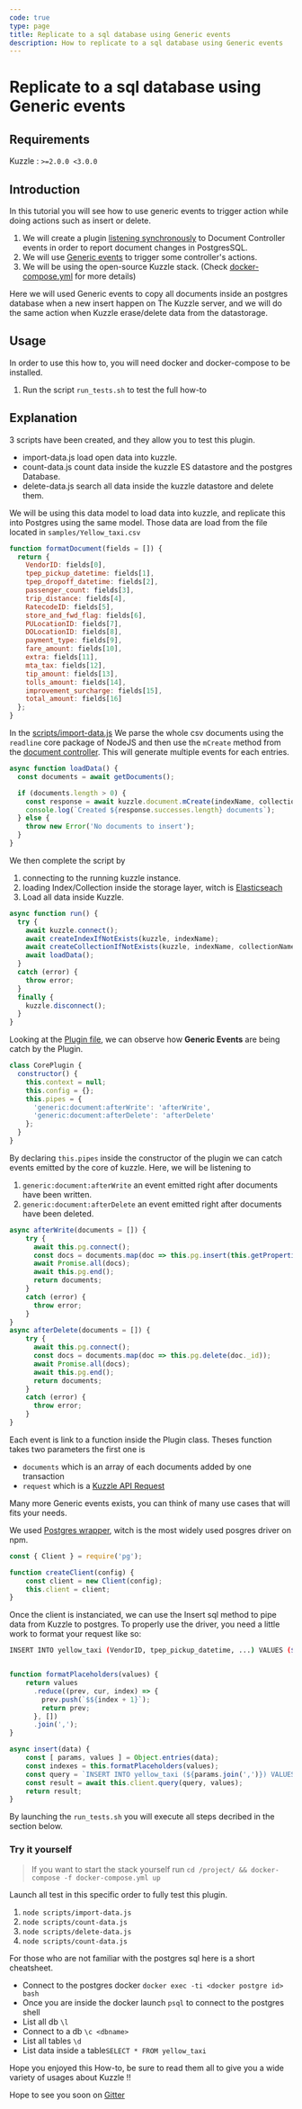 ```yaml
---
code: true
type: page
title: Replicate to a sql database using Generic events
description: How to replicate to a sql database using Generic events
---
```


# Replicate to a sql database using Generic events

## Requirements

Kuzzle : `>=2.0.0 <3.0.0`

## Introduction

In this tutorial you will see how to use generic events to trigger action while doing actions such as insert or delete.

1. We will create a plugin [listening synchronously](https://docs.kuzzle.io/core/2/plugins/guides/pipes/) to Document Controller events in order to report document changes in PostgresSQL.
1. We will use [Generic events](https://docs.kuzzle.io/core/2/plugins/guides/events/generic-document-events/) to trigger some controller's actions.
1. We will be using the open-source Kuzzle stack. (Check [docker-compose.yml](docker-compose.yml) for more details)

Here we will used Generic events to copy all documents inside an postgres database when a new insert happen on The Kuzzle server, and we will do the same action when Kuzzle erase/delete data from the datastorage.

## Usage

In order to use this how to, you will need docker and docker-compose to be installed.

1. Run the script `run_tests.sh` to test the full how-to

## Explanation

3 scripts have been created, and they allow you to test this plugin.

* import-data.js load open data into kuzzle.
* count-data.js count data inside the kuzzle ES datastore and the postgres Database.
* delete-data.js search all data inside the kuzzle datastore and delete them.

We will be using this data model to load data into kuzzle, and replicate this into Postgres using the same model. Those data are load from the file located in `samples/Yellow_taxi.csv`

```javascript
function formatDocument(fields = []) {
  return {
    VendorID: fields[0],
    tpep_pickup_datetime: fields[1],
    tpep_dropoff_datetime: fields[2],
    passenger_count: fields[3],
    trip_distance: fields[4],
    RatecodeID: fields[5],
    store_and_fwd_flag: fields[6],
    PULocationID: fields[7],
    DOLocationID: fields[8],
    payment_type: fields[9],
    fare_amount: fields[10],
    extra: fields[11],
    mta_tax: fields[12],
    tip_amount: fields[13],
    tolls_amount: fields[14],
    improvement_surcharge: fields[15],
    total_amount: fields[16]
  };
}
```
In the [scripts/import-data.js](scripts/import-data.js) We parse the whole csv documents using the `readline` core package of NodeJS and then use the `mCreate` method from the [document controller](https://docs.kuzzle.io/sdk/js/7/controllers/document/m-create/). This will generate multiple events for each entries.

```javascript
async function loadData() {
  const documents = await getDocuments();

  if (documents.length > 0) {
    const response = await kuzzle.document.mCreate(indexName, collectionName, documents);
    console.log(`Created ${response.successes.length} documents`);
  } else {
    throw new Error('No documents to insert');
  }
}
```

We then complete the script by

1. connecting to the running kuzzle instance.
1. loading Index/Collection inside the storage layer, witch is [Elasticseach](https://www.elastic.co/guide/index.html)
1. Load all data inside Kuzzle.

```javascript
async function run() {
  try {
    await kuzzle.connect();
    await createIndexIfNotExists(kuzzle, indexName);
    await createCollectionIfNotExists(kuzzle, indexName, collectionName);
    await loadData();
  }
  catch (error) {
    throw error;
  } 
  finally {
    kuzzle.disconnect();
  }
}

```

Looking at the [Plugin file](lib/index.js), we can observe how __Generic Events__ are being catch by the Plugin.

```javascript
class CorePlugin {
  constructor() {
    this.context = null;
    this.config = {};
    this.pipes = {
      'generic:document:afterWrite': 'afterWrite',
      'generic:document:afterDelete': 'afterDelete'
    };
  }
}
```

By declaring `this.pipes` inside the constructor of the plugin we can catch events emitted by the core of kuzzle. Here, we will be listening to 

1. `generic:document:afterWrite` an event emitted right after documents have been written.
1. `generic:document:afterDelete` an event emitted right after documents have been deleted.

```javascript
async afterWrite(documents = []) {
    try {
      await this.pg.connect();
      const docs = documents.map(doc => this.pg.insert(this.getProperties(doc)));
      await Promise.all(docs);
      await this.pg.end();
      return documents;
    }
    catch (error) {
      throw error;
    }
}
async afterDelete(documents = []) {
    try {
      await this.pg.connect();
      const docs = documents.map(doc => this.pg.delete(doc._id));
      await Promise.all(docs);
      await this.pg.end();
      return documents;
    }
    catch (error) {
      throw error;
    }
}
```

Each event is link to a function inside the Plugin class. Theses function takes two parameters the first one is

* `documents` which is an array of each documents added by one transaction
* `request` which is a [Kuzzle API Request](https://docs.kuzzle.io/core/2/plugins/plugin-context/constructors/request#request)


Many more Generic events exists, you can think of many use cases that will fits your needs.

We used [Postgres wrapper](https://node-postgres.com/), witch is the most widely used posgres driver on npm.

```javascript
const { Client } = require('pg');

function createClient(config) {
    const client = new Client(config);
    this.client = client;
}
```

Once the client is instanciated, we can use the Insert sql method to pipe data from Kuzzle to postgres. To properly use the driver, you need a little work to format your request like so:

```bash
INSERT INTO yellow_taxi (VendorID, tpep_pickup_datetime, ...) VALUES ($1, $2, ...); # And the you populate placeholder's data given an array of values.
```

```javascript

function formatPlaceholders(values) {
    return values
      .reduce((prev, cur, index) => {
        prev.push(`$${index + 1}`);
        return prev;
      }, [])
      .join(',');
}

async insert(data) {
    const [ params, values ] = Object.entries(data);
    const indexes = this.formatPlaceholders(values);
    const query = `INSERT INTO yellow_taxi (${params.join(',')}) VALUES(${indexes})`;
    const result = await this.client.query(query, values);
    return result;
}
```

By launching the `run_tests.sh` you will execute all steps decribed in the section below.

### Try it yourself

> If you want to start the stack yourself run `cd /project/ && docker-compose -f docker-compose.yml up`

Launch all test in this specific order to fully test this plugin.

1. `node scripts/import-data.js`
1. `node scripts/count-data.js`
1. `node scripts/delete-data.js`
1. `node scripts/count-data.js`

For those who are not familiar with the postgres sql here is a short cheatsheet.

* Connect to the postgres docker `docker exec -ti <docker postgre id> bash`
* Once you are inside the docker launch `psql` to connect to the postgres shell
* List all db `\l`
* Connect to a db `\c <dbname>`
* List all tables `\d`
* List data inside a table`SELECT * FROM yellow_taxi`


Hope you enjoyed this How-to, be sure to read them all to give you a wide variety of usages about Kuzzle !!

Hope to see you soon on [Gitter](https://gitter.im/kuzzleio/kuzzle)
